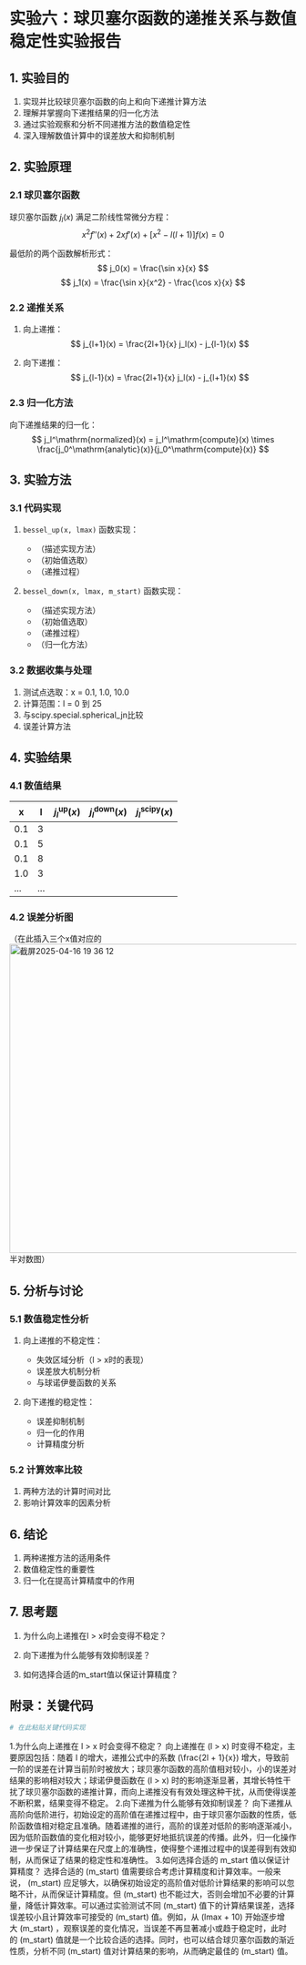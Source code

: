 # 实验六：球贝塞尔函数的递推关系与数值稳定性实验报告

## 1. 实验目的
1. 实现并比较球贝塞尔函数的向上和向下递推计算方法
2. 理解并掌握向下递推结果的归一化方法
3. 通过实验观察和分析不同递推方法的数值稳定性
4. 深入理解数值计算中的误差放大和抑制机制

## 2. 实验原理
### 2.1 球贝塞尔函数
球贝塞尔函数 $j_l(x)$ 满足二阶线性常微分方程：
$$ x^2 f''(x) + 2xf'(x) + [x^2 - l(l+1)]f(x) = 0 $$

最低阶的两个函数解析形式：
$$ j_0(x) = \frac{\sin x}{x} $$
$$ j_1(x) = \frac{\sin x}{x^2} - \frac{\cos x}{x} $$

### 2.2 递推关系
1. 向上递推：
   $$ j_{l+1}(x) = \frac{2l+1}{x} j_l(x) - j_{l-1}(x) $$

2. 向下递推：
   $$ j_{l-1}(x) = \frac{2l+1}{x} j_l(x) - j_{l+1}(x) $$

### 2.3 归一化方法
向下递推结果的归一化：
$$ j_l^\mathrm{normalized}(x) = j_l^\mathrm{compute}(x) \times \frac{j_0^\mathrm{analytic}(x)}{j_0^\mathrm{compute}(x)} $$

## 3. 实验方法
### 3.1 代码实现
1. `bessel_up(x, lmax)` 函数实现：
   - （描述实现方法）
   - （初始值选取）
   - （递推过程）

2. `bessel_down(x, lmax, m_start)` 函数实现：
   - （描述实现方法）
   - （初始值选取）
   - （递推过程）
   - （归一化方法）

### 3.2 数据收集与处理
1. 测试点选取：x = 0.1, 1.0, 10.0
2. 计算范围：l = 0 到 25
3. 与scipy.special.spherical_jn比较
4. 误差计算方法

## 4. 实验结果
### 4.1 数值结果
| x | l | $j_l^\mathrm{up}(x)$ | $j_l^\mathrm{down}(x)$ | $j_l^\mathrm{scipy}(x)$ |
|---|---|----------------------|------------------------|-------------------------|
| 0.1 | 3 |                      |                        |                         |
| 0.1 | 5 |                      |                        |                         |
| 0.1 | 8 |                      |                        |                         |
| 1.0 | 3 |                      |                        |                         |
| ... | ... |                    |                        |                         |

### 4.2 误差分析图
（在此插入三个x值对应的<img width="543" alt="截屏2025-04-16 19 36 12" src="https://github.com/user-attachments/assets/8ee5909c-a86f-41e0-b4dc-5cf97da6468a" />
半对数图）

## 5. 分析与讨论
### 5.1 数值稳定性分析
1. 向上递推的不稳定性：
   - 失效区域分析（l > x时的表现）
   - 误差放大机制分析
   - 与球诺伊曼函数的关系

2. 向下递推的稳定性：
   - 误差抑制机制
   - 归一化的作用
   - 计算精度分析

### 5.2 计算效率比较
1. 两种方法的计算时间对比
2. 影响计算效率的因素分析

## 6. 结论
1. 两种递推方法的适用条件
2. 数值稳定性的重要性
3. 归一化在提高计算精度中的作用

## 7. 思考题
1. 为什么向上递推在l > x时会变得不稳定？

2. 向下递推为什么能够有效抑制误差？

3. 如何选择合适的m_start值以保证计算精度？

## 附录：关键代码
```python
# 在此粘贴关键代码实现
```


1.为什么向上递推在 l > x 时会变得不稳定？
向上递推在 \(l > x\) 时变得不稳定，主要原因包括：随着 l 的增大，递推公式中的系数 \(\frac{2l + 1}{x}\) 增大，导致前一阶的误差在计算当前阶时被放大；球贝塞尔函数的高阶值相对较小，小的误差对结果的影响相对较大；球诺伊曼函数在 \(l > x\) 时的影响逐渐显著，其增长特性干扰了球贝塞尔函数的递推计算，而向上递推没有有效处理这种干扰，从而使得误差不断积累，结果变得不稳定。
2.向下递推为什么能够有效抑制误差？
向下递推从高阶向低阶进行，初始设定的高阶值在递推过程中，由于球贝塞尔函数的性质，低阶函数值相对稳定且准确。随着递推的进行，高阶的误差对低阶的影响逐渐减小，因为低阶函数值的变化相对较小，能够更好地抵抗误差的传播。此外，归一化操作进一步保证了计算结果在尺度上的准确性，使得整个递推过程中的误差得到有效抑制，从而保证了结果的稳定性和准确性。
3.如何选择合适的 m_start 值以保证计算精度？
选择合适的 \(m_start\) 值需要综合考虑计算精度和计算效率。一般来说， \(m_start\) 应足够大，以确保初始设定的高阶值对低阶计算结果的影响可以忽略不计，从而保证计算精度。但 \(m_start\) 也不能过大，否则会增加不必要的计算量，降低计算效率。可以通过实验测试不同 \(m_start\) 值下的计算结果误差，选择误差较小且计算效率可接受的 \(m_start\) 值。例如，从 \(lmax + 10\) 开始逐步增大 \(m_start\) ，观察误差的变化情况，当误差不再显著减小或趋于稳定时，此时的 \(m_start\) 值就是一个比较合适的选择。同时，也可以结合球贝塞尔函数的渐近性质，分析不同 \(m_start\) 值对计算结果的影响，从而确定最佳的 \(m_start\) 值。
